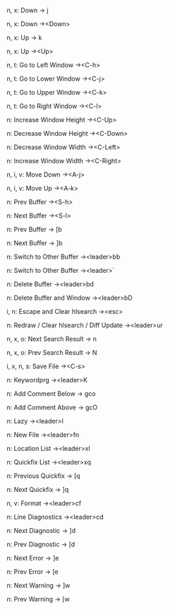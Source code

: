 n, x: Down -> j
<!--SR:!2024-09-12,3,269-->
n, x: Down ->\<Down>
<!--SR:!2024-09-12,3,269-->
n, x: Up -> k
<!--SR:!2024-10-25,47,309-->
n, x: Up ->\<Up>
<!--SR:!2024-09-11,2,249-->
n, t: Go to Left Window ->\<C-h>
<!--SR:!2024-09-12,3,269-->
n, t: Go to Lower Window ->\<C-j>
<!--SR:!2024-09-12,3,269-->
n, t: Go to Upper Window ->\<C-k>
<!--SR:!2024-09-12,3,269-->
n, t: Go to Right Window ->\<C-l>
<!--SR:!2024-09-11,3,267-->
n: Increase Window Height ->\<C-Up>
<!--SR:!2024-09-12,4,270-->
n: Decrease Window Height ->\<C-Down>
<!--SR:!2024-09-11,2,230-->
n: Decrease Window Width ->\<C-Left>
<!--SR:!2024-09-12,3,269-->
n: Increase Window Width ->\<C-Right>
<!--SR:!2024-09-12,3,269-->
n, i, v: Move Down ->\<A-j>
<!--SR:!2024-09-10,1,229-->
n, i, v: Move Up ->\<A-k>
<!--SR:!2024-09-12,2,229-->
n: Prev Buffer ->\<S-h>
<!--SR:!2024-09-11,1,162-->
n: Next Buffer ->\<S-l>
<!--SR:!2024-09-12,3,269-->
n: Prev Buffer -> [b
<!--SR:!2024-09-10,2,247-->
n: Next Buffer -> ]b
<!--SR:!2024-09-12,3,269-->
n: Switch to Other Buffer ->\<leader>bb
<!--SR:!2024-09-12,3,250-->
n: Switch to Other Buffer ->\<leader>`
<!--SR:!2024-09-11,1,209-->
n: Delete Buffer ->\<leader>bd
<!--SR:!2024-09-13,3,249-->
n: Delete Buffer and Window ->\<leader>bD
<!--SR:!2024-09-13,3,249-->
i, n: Escape and Clear hlsearch ->\<esc>
<!--SR:!2024-09-12,3,250-->
n: Redraw / Clear hlsearch / Diff Update ->\<leader>ur
<!--SR:!2024-09-11,1,209-->
n, x, o: Next Search Result -> n
<!--SR:!2024-10-29,51,308-->
n, x, o: Prev Search Result -> N
<!--SR:!2024-09-12,3,269-->
i, x, n, s: Save File ->\<C-s>
<!--SR:!2024-09-16,6,267-->
n: Keywordprg ->\<leader>K
<!--SR:!2024-09-10,1,229-->
n: Add Comment Below -> gco
<!--SR:!2024-09-12,3,269-->
n: Add Comment Above -> gcO
<!--SR:!2024-09-12,3,269-->
n: Lazy ->\<leader>l
<!--SR:!2024-09-12,3,269-->
n: New File ->\<leader>fn
<!--SR:!2024-09-10,1,229-->
n: Location List ->\<leader>xl
<!--SR:!2024-09-10,2,226-->
n: Quickfix List ->\<leader>xq
<!--SR:!2024-09-10,1,229-->
n: Previous Quickfix -> [q
<!--SR:!2024-09-12,3,269-->
n: Next Quickfix -> ]q
<!--SR:!2024-09-12,3,269-->
n, v: Format ->\<leader>cf
<!--SR:!2024-09-10,1,229-->
n: Line Diagnostics ->\<leader>cd
<!--SR:!2024-09-11,1,209-->
n: Next Diagnostic -> ]d
<!--SR:!2024-09-12,3,269-->
n: Prev Diagnostic -> [d
<!--SR:!2024-09-12,3,269-->
n: Next Error -> ]e
<!--SR:!2024-09-12,3,209-->
n: Prev Error -> [e
<!--SR:!2024-09-12,3,269-->
n: Next Warning -> ]w
<!--SR:!2024-09-19,9,267-->
n: Prev Warning -> [w
<!--SR:!2024-09-11,3,267-->
